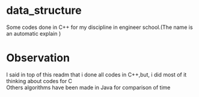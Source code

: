 # data_structure
Some codes  done in C++ for my discipline in engineer school.(The name is an automatic explain  ) 

# Observation
I said in top of this readm that i done all codes in C++,but, i did most of it thinking about codes for C \
Others algorithms have been made in Java for comparison of time
